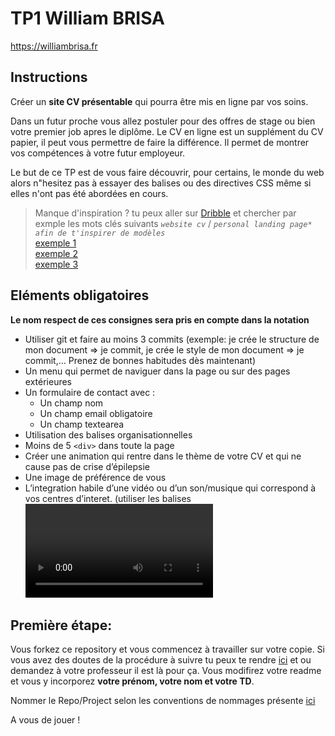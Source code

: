 # TP1 William BRISA
https://williambrisa.fr


## Instructions
Créer un **site CV présentable** qui pourra être mis en ligne par vos soins.

Dans un futur proche vous allez postuler pour des offres de stage ou bien votre premier job apres le diplôme. Le CV en ligne est un supplément du CV papier, il peut vous permettre de faire la différence. Il permet de montrer vos compétences à votre futur employeur.

Le but de ce TP est de vous faire découvrir, pour certains, le monde du web alors n"hesitez pas à essayer des balises ou des directives CSS même si elles n'ont pas été abordées en cours.

> Manque d'inspiration ?
> tu peux aller sur [Dribble](https://dribbble.com/shots/popular) et chercher par exmple les mots clés suivants *`website cv`* / *`personal landing page* afin de t'inspirer de modèles`*\
> [exemple 1](https://dribbble.com/shots/21314715-Drake-Personal-Portfolio)\
> [exemple 2](https://dribbble.com/shots/21708936-Portfolio-Landing-Page)\
> [exemple 3](https://dribbble.com/shots/\15299804-Biolab-personal-portfolio-website-design)

## Eléments obligatoires
**Le nom respect de ces consignes sera pris en compte dans la notation**

- Utiliser git et faire au moins 3 commits (exemple: je crée le structure de mon document => je commit, je crée le style de mon document => je commit,... Prenez de bonnes habitudes dès maintenant)
- Un menu qui permet de naviguer dans la page ou sur des pages extérieures
- Un formulaire de contact avec :
    - Un champ nom
    - Un champ email obligatoire
    - Un champ textearea
- Utilisation des balises organisationnelles
- Moins de 5 `<div>` dans toute la page
- Créer une animation qui rentre dans le thème de votre CV et qui ne cause pas de crise d’épilepsie
- Une image de préférence de vous
- L’integration habile d’une vidéo ou d’un son/musique qui correspond à vos centres d’interet. (utiliser les balises <video> ou <audio> pas d’iframe youtube ou d'autres plateformes média)


## Première étape:
Vous forkez ce repository et vous commencez à travailler sur votre copie. Si vous avez des doutes de la procédure à suivre tu peux te rendre [ici](https://gitlab.com/tw-ece-paris/promo-2023/naming-conventions#fork-a-project) et ou demandez à votre professeur il est là pour ça. 
Vous modifirez votre readme et vous y incorporez **votre prénom, votre nom et votre TD**.

Nommer le Repo/Project selon les conventions de nommages présente [ici](https://gitlab.com/tw-ece-paris/promo-2023/naming-conventions)

A vous de jouer !
